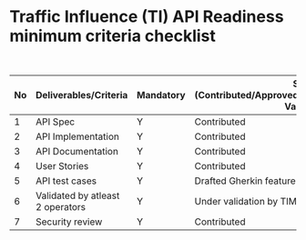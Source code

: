 # Traffic Influence (TI) API Readiness minimum criteria checklist

<br>

| No | Deliverables/Criteria            | Mandatory | Status (Contributed/Approved/Pending/Validated/Partly-Validated)|
|----|----------------------------------|-----------|----------------------------                         
|  1 |API Spec                          |   Y       | Contributed                |
|  2 |API Implementation                |   Y       | Contributed                |
|  3 |API Documentation                 |   Y       | Contributed                |
|  4 |User Stories                      |   Y       | Contributed                |
|  5 |API test cases                    |   Y       | Drafted Gherkin feature	 |
|  6 |Validated by atleast 2 operators  |   Y       | Under validation by TIM 	 |                                          
|  7 |Security review    				|   Y       | Contributed      			 |
